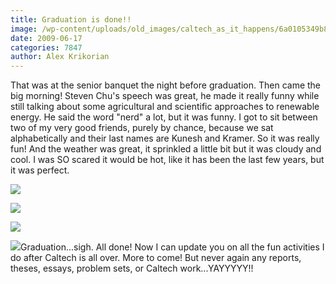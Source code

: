 ```yaml
---
title: Graduation is done!!
image: /wp-content/uploads/old_images/caltech_as_it_happens/6a0105349b8251970b0115702c4b32970c.jpg
date: 2009-06-17
categories: 7847
author: Alex Krikorian
---
```


That was at the senior banquet the night before graduation. Then came the big morning! Steven Chu's speech was great, he made it really funny while still talking about some agricultural and scientific approaches to renewable energy. He said the word "nerd" a lot, but it was funny. I got to sit between two of my very good friends, purely by chance, because we sat alphabetically and their last names are Kunesh and Kramer. So it was really fun! And the weather was great, it sprinkled a little bit but it was cloudy and cool. I was SO scared it would be hot, like it has been the last few years, but it was perfect.


![](/old_images/caltech_as_it_happens/6a0105349b8251970b0115702c626e970c.jpg)

![](/old_images/caltech_as_it_happens/6a0105349b8251970b011571219273970b.jpg)

![](/old_images/caltech_as_it_happens/6a0105349b8251970b01157121966e970b.jpg)

![](/old_images/caltech_as_it_happens/6a0105349b8251970b0115702c6a6d970c.jpg)Graduation...sigh. All done! Now I can update you on all the fun activities I do after Caltech is all over. More to come! But never again any reports, theses, essays, problem sets, or Caltech work...YAYYYYY!!
